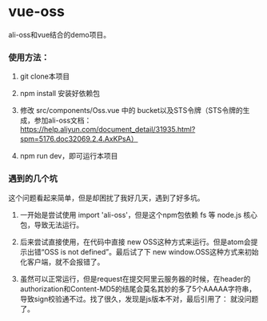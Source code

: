 # vue-oss
ali-oss和vue结合的demo项目。

### 使用方法：
1. git clone本项目

2. npm install 安装好依赖包

3. 修改 src/components/Oss.vue 中的 bucket以及STS令牌（STS令牌的生成，参加ali-oss文档：https://help.aliyun.com/document_detail/31935.html?spm=5176.doc32069.2.4.AxKPsA）

4. npm run dev，即可运行本项目

### 遇到的几个坑
这个问题看起来简单，但是却困扰了我好几天，遇到了好多坑。
1. 一开始是尝试使用 import 'ali-oss'，但是这个npm包依赖 fs 等 node.js 核心包，导致无法运行。

2. 后来尝试直接使用<script src="http://gosspublic.alicdn.com/aliyun-oss-sdk-4.1.4.min.js"></script>，在代码中直接 new OSS这种方式来运行。但是atom会提示出错“OSS is not defined”。最后试了下 new window.OSS这种方式来初始化客户端，就不会报错了。

3. 虽然可以正常运行，但是request在提交阿里云服务器的时候，在header的authorization和Content-MD5的结尾会莫名其妙的多了5个AAAAA字符串，导致sign校验通不过。找了很久，发现是js版本不对，最后引用了：<script type="text/javascript" src="http://gosspublic.alicdn.com/aliyun-oss-sdk.min.js"></script> 就没问题了。
